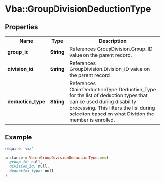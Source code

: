 # Vba::GroupDivisionDeductionType

## Properties

| Name | Type | Description | Notes |
| ---- | ---- | ----------- | ----- |
| **group_id** | **String** | References GroupDivision.Group_ID value on the parent record. |  |
| **division_id** | **String** | References GroupDivision.Division_ID value on the parent record. |  |
| **deduction_type** | **String** | References ClaimDeductionType.Deduction_Type for the list of deduction types that can be used during disability processing. This filters the list during seleciton based on what Division the member is enrolled. |  |

## Example

```ruby
require 'vba'

instance = Vba::GroupDivisionDeductionType.new(
  group_id: null,
  division_id: null,
  deduction_type: null
)
```

